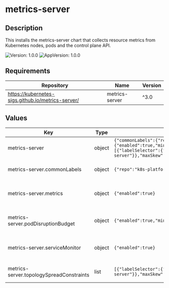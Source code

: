 # metrics-server

## Description

This installs the metrics-server chart that collects resource metrics from Kubernetes nodes, pods and the control plane API.

<!-- markdownlint-disable -->
![Version: 1.0.0](https://img.shields.io/badge/Version-1.0.0-informational?style=flat-square) ![AppVersion: 1.0.0](https://img.shields.io/badge/AppVersion-1.0.0-informational?style=flat-square)

## Requirements

| Repository | Name | Version |
|------------|------|---------|
| https://kubernetes-sigs.github.io/metrics-server/ | metrics-server | ^3.0 |

## Values

| Key | Type | Default | Description |
|-----|------|---------|-------------|
| metrics-server | object | `{"commonLabels":{"repo":"k8s-platform"},"metrics":{"enabled":true},"podDisruptionBudget":{"enabled":true,"minAvailable":1},"serviceMonitor":{"enabled":true},"topologySpreadConstraints":[{"labelSelector":{"matchLabels":{"app.kubernetes.io/name":"metrics-server"}},"maxSkew":1,"topologyKey":"kubernetes.io/hostname","whenUnsatisfiable":"ScheduleAnyway"}]}` | metrics server configuration |
| metrics-server.commonLabels | object | `{"repo":"k8s-platform"}` | labels to apply to all resources |
| metrics-server.metrics | object | `{"enabled":true}` | allow access to the /metrics endpoint |
| metrics-server.podDisruptionBudget | object | `{"enabled":true,"minAvailable":1}` | setup the pod disruption budget |
| metrics-server.serviceMonitor | object | `{"enabled":true}` | setup the service monitor for prometheus |
| metrics-server.topologySpreadConstraints | list | `[{"labelSelector":{"matchLabels":{"app.kubernetes.io/name":"metrics-server"}},"maxSkew":1,"topologyKey":"kubernetes.io/hostname","whenUnsatisfiable":"ScheduleAnyway"}]` | topology spread constraints |
